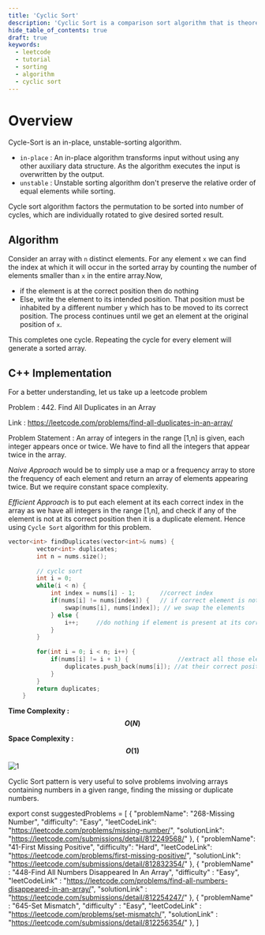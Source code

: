 ```yaml
---
title: 'Cyclic Sort'
description: 'Cyclic Sort is a comparison sort algorithm that is theoretically optimal in terms of the total number of writes to the original array.'
hide_table_of_contents: true
draft: true
keywords:
  - leetcode
  - tutorial
  - sorting
  - algorithm
  - cyclic sort
---
```


<TutorialAuthors names="@prishit55"/>

# Overview

Cycle-Sort is an in-place, unstable-sorting algorithm.
* `in-place` : An in-place algorithm transforms input without using any other auxiliary data structure. As the algorithm executes the input is overwritten by the output.
* `unstable` : Unstable sorting algorithm don't preserve the relative order of equal elements while sorting.


Cycle sort algorithm factors the permutation to be sorted into number of cycles, which are individually rotated to give desired sorted result.

## Algorithm

Consider an array with `n` distinct elements. For any element `x` we can find the index at which it will occur in the sorted array by counting the number of elements smaller than `x` in the entire array.Now,
* if the element is at the correct position then do nothing 
* Else, write the element to its intended position. That position must be inhabited by a different number `y` which has to be moved to its correct position. The process continues until we get an element at the original position of `x`.

This completes one cycle. Repeating the cycle for every element will generate a sorted array.

## C++ Implementation

For a better understanding, let us take up a leetcode problem 

Problem : 442. Find All Duplicates in an Array

Link : https://leetcode.com/problems/find-all-duplicates-in-an-array/

Problem Statement : An array of integers in the range [1,n] is given, each integer appears once or twice. We have to find all the integers that appear twice in the array.

*Naive Approach* would be to simply use a map or a frequency array to store the frequency of each element and return an array of elements appearing twice. But we require constant space complexity.

*Efficient Approach* is to put each element at its each correct index in the array as we have all integers in the range [1,n], and check if any of the element is not at its correct position then it is a duplicate element. Hence using `Cycle Sort` algorithm for this problem.
```cpp
vector<int> findDuplicates(vector<int>& nums) {
        vector<int> duplicates;
        int n = nums.size();
        
        // cyclc sort
        int i = 0;
        while(i < n) {
            int index = nums[i] - 1;       //correct index
            if(nums[i] != nums[index]) {   // if correct element is not present at the index
                swap(nums[i], nums[index]); // we swap the elements
            } else {
                i++;     //do nothing if element is present at its correct position
            }
        }
        
        for(int i = 0; i < n; i++) {
            if(nums[i] != i + 1) {              //extract all those elements which are not present 
                duplicates.push_back(nums[i]); //at their correct position
            }
        }
        return duplicates;
    }
```
**Time Complexity : $$O(N)$$**

**Space Complexity : $$O(1)$$**

![1](https://user-images.githubusercontent.com/77775000/193418041-3fe52e97-17e9-4f32-89f8-975b6a7c788c.jpg)


Cyclic Sort pattern is very useful to solve problems involving arrays containing numbers in a given range, finding the missing or duplicate numbers.


export const suggestedProblems = [
    {
        "problemName": "268-Missing Number",
        "difficulty": "Easy",
        "leetCodeLink": "https://leetcode.com/problems/missing-number/",
        "solutionLink": "https://leetcode.com/submissions/detail/812249568/"
    },
    {
        "problemName": "41-First Missing Positive",
        "difficulty": "Hard",
        "leetCodeLink": "https://leetcode.com/problems/first-missing-positive/",
        "solutionLink": "https://leetcode.com/submissions/detail/812832354/"
    },
    {
        "problemName" : "448-Find All Numbers Disappeared In An Array",
        "difficulty" : "Easy",
        "leetCodeLink" : "https://leetcode.com/problems/find-all-numbers-disappeared-in-an-array/",
        "solutionLink" : "https://leetcode.com/submissions/detail/812254247/"
    },
    {
        "problemName" : "645-Set Mismatch",
        "difficulty" : "Easy",
        "leetCodeLink" : "https://leetcode.com/problems/set-mismatch/",
        "solutionLink" : "https://leetcode.com/submissions/detail/812256354/"
    },
]

<Table title="Suggested Problems" data={suggestedProblems} />
